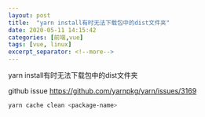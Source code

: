 ```yaml
---
layout: post
title:  "yarn install有时无法下载包中的dist文件夹"
date: 2020-05-11 14:15:42
categories: [前端,vue]
tags: [vue, linux]
excerpt_separator: <!--more-->
---
```

yarn install有时无法下载包中的dist文件夹
<!--more-->

github issue
https://github.com/yarnpkg/yarn/issues/3169

```bash
yarn cache clean <package-name>
```